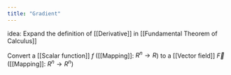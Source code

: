 ```yaml
---
title: "Gradient"
---
```

idea: Expand the definition of [[Derivative]] in [[Fundamental Theorem of Calculus]]

Convert a [[Scalar function]] $f$ ([[Mapping]]: $R^{n}\to R$) to a [[Vector field]] $\vec{F}$ ([[Mapping]]: $R^{n}\to R^{n}$)
